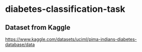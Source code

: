 # diabetes-classification-task

## Dataset from Kaggle
https://www.kaggle.com/datasets/uciml/pima-indians-diabetes-database/data
